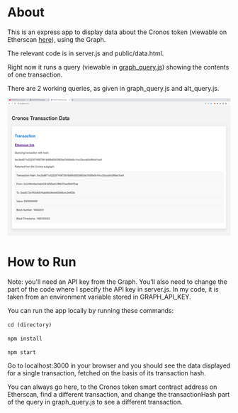 # About

This is an express app to display data about the Cronos token (viewable on Etherscan [here](https://etherscan.io/address/0xA0b73E1Ff0B80914AB6fe0444E65848C4C34450b)), using the Graph.

The relevant code is in server.js and public/data.html.

Right now it runs a query (viewable in [graph_query.js](https://github.com/julianeon/cronos-graph/blob/main/graph_query.js)) showing the contents of one transaction.

There are 2 working queries, as given in graph_query.js and alt_query.js.

![screen output](cronos_graph.png)

# How to Run

Note: you'll need an API key from the Graph. You'll also need to change the part of the code where I specify the API key in server.js. In my code, it is taken from an environment variable stored in GRAPH_API_KEY.

You can run the app locally by running these commands:

`cd (directory)`

`npm install`

`npm start`

Go to localhost:3000 in your browser and you should see the data displayed for a single transaction, fetched on the basis of its transaction hash.

You can always go here, to the Cronos token smart contract address on Etherscan, find a different transaction, and change the transactionHash part of the query in graph_query.js to see a different transaction.
